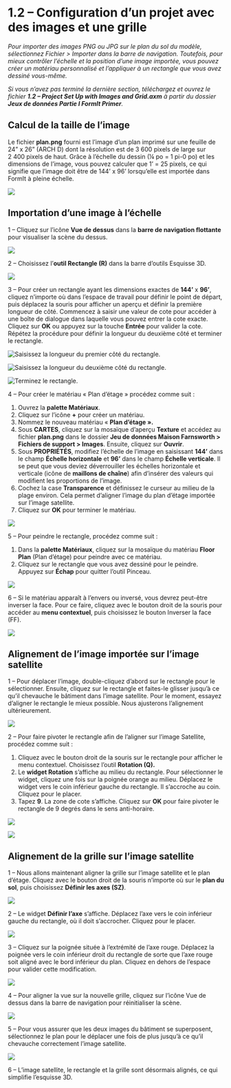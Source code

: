 # 1.2 – Configuration d’un projet avec des images et une grille

_Pour importer des images PNG ou JPG sur le plan du sol du modèle, sélectionnez Fichier > Importer dans la barre de navigation. Toutefois, pour mieux contrôler l’échelle et la position d’une image importée, vous pouvez créer un matériau personnalisé et l’appliquer à un rectangle que vous avez dessiné vous-même._

_Si vous n’avez pas terminé la dernière section, téléchargez et ouvrez le fichier_ _**1.2 – Project Set Up with Images and Grid.axm**_ _à partir du dossier_ _**Jeux de données Partie I FormIt Primer**._

## **Calcul de la taille de l’image**

Le fichier **plan.png** fourni est l’image d’un plan imprimé sur une feuille de 24” x 26” \(ARCH D\) dont la résolution est de 3 600 pixels de large sur 2 400 pixels de haut. Grâce à l’échelle du dessin \(¼ po = 1 pi-0 po\) et les dimensions de l’image, vous pouvez calculer que 1’ = 25 pixels, ce qui signifie que l’image doit être de 144’ x 96’ lorsqu’elle est importée dans FormIt à pleine échelle.

![](../../.gitbook/assets/0%20%281%29.png)

## **Importation d’une image à l’échelle**

1 – Cliquez sur l’icône **Vue de dessus** dans la **barre de navigation flottante** pour visualiser la scène du dessus.

![](../../.gitbook/assets/1%20%281%29.png)

2 – Choisissez l’**outil Rectangle \(R\)** dans la barre d’outils Esquisse 3D.

![](../../.gitbook/assets/2%20%281%29.png)

3 – Pour créer un rectangle ayant les dimensions exactes de **144’** x **96’**, cliquez n’importe où dans l’espace de travail pour définir le point de départ, puis déplacez la souris pour afficher un aperçu et définir la première longueur de côté. Commencez à saisir une valeur de cote pour accéder à une boîte de dialogue dans laquelle vous pouvez entrer la cote exacte. Cliquez sur **OK** ou appuyez sur la touche **Entrée** pour valider la cote. Répétez la procédure pour définir la longueur du deuxième côté et terminer le rectangle.

![Saisissez la longueur du premier côté du rectangle.](../../.gitbook/assets/3%20%281%29.png)

![Saisissez la longueur du deuxième côté du rectangle.](../../.gitbook/assets/4%20%281%29.png)

![Terminez le rectangle.](../../.gitbook/assets/5%20%281%29.png)

4 – Pour créer le matériau « Plan d’étage » procédez comme suit :

1. Ouvrez la **palette Matériaux**.
2. Cliquez sur l’icône **+** pour créer un matériau.
3. Nommez le nouveau matériau « **Plan d’étage ».**
4. Sous **CARTES**, cliquez sur la mosaïque d’aperçu **Texture** et accédez au fichier **plan.png** dans le dossier **Jeu de données Maison Farnsworth > Fichiers de support > Images**. Ensuite, cliquez sur **Ouvrir**.
5. Sous **PROPRIÉTÉS**, modifiez l’échelle de l’image en saisissant **144’** dans le champ **Échelle horizontale** et **96’** dans le champ **Échelle verticale**. Il se peut que vous deviez déverrouiller les échelles horizontale et verticale \(icône de **maillons de chaîne**\) afin d’insérer des valeurs qui modifient les proportions de l’image.
6. Cochez la case **Transparence** et définissez le curseur au milieu de la plage environ. Cela permet d’aligner l’image du plan d’étage importée sur l’image satellite.
7. Cliquez sur **OK** pour terminer le matériau.

![](../../.gitbook/assets/create-1.png)

5 – Pour peindre le rectangle, procédez comme suit :

1. Dans la **palette Matériaux**, cliquez sur la mosaïque du matériau **Floor Plan** (Plan d’étage) pour peindre avec ce matériau.
2. Cliquez sur le rectangle que vous avez dessiné pour le peindre. Appuyez sur **Échap** pour quitter l’outil Pinceau.

![](../../.gitbook/assets/7.jpeg)

6 – Si le matériau apparaît à l’envers ou inversé, vous devrez peut-être inverser la face. Pour ce faire, cliquez avec le bouton droit de la souris pour accéder au **menu contextuel**, puis choisissez le bouton Inverser la face \(FF\).

![](../../.gitbook/assets/8.png)

## **Alignement de l’image importée sur l’image satellite**

1 – Pour déplacer l’image, double-cliquez d’abord sur le rectangle pour le sélectionner. Ensuite, cliquez sur le rectangle et faites-le glisser jusqu’à ce qu’il chevauche le bâtiment dans l’image satellite. Pour le moment, essayez d’aligner le rectangle le mieux possible. Nous ajusterons l’alignement ultérieurement.

![](../../.gitbook/assets/9.png)

2 – Pour faire pivoter le rectangle afin de l’aligner sur l’image Satellite, procédez comme suit :

1. Cliquez avec le bouton droit de la souris sur le rectangle pour afficher le menu contextuel. Choisissez l’outil **Rotation \(Q\).**
2. Le **widget Rotation** s’affiche au milieu du rectangle. Pour sélectionner le widget, cliquez une fois sur la poignée orange au milieu. Déplacez le widget vers le coin inférieur gauche du rectangle. Il s’accroche au coin. Cliquez pour le placer.
3. Tapez **9**. La zone de cote s’affiche. Cliquez sur **OK** pour faire pivoter le rectangle de 9 degrés dans le sens anti-horaire.

![](../../.gitbook/assets/10.png)

![](../../.gitbook/assets/11.png)

## **Alignement de la grille sur l’image satellite**

1 – Nous allons maintenant aligner la grille sur l’image satellite et le plan d’étage. Cliquez avec le bouton droit de la souris n’importe où sur le **plan du sol**, puis choisissez **Définir les axes \(SZ\)**.

![](../../.gitbook/assets/12.png)

2 – Le widget **Définir l’axe** s’affiche. Déplacez l’axe vers le coin inférieur gauche du rectangle, où il doit s’accrocher. Cliquez pour le placer.

![](../../.gitbook/assets/13.png)

3 – Cliquez sur la poignée située à l’extrémité de l’axe rouge. Déplacez la poignée vers le coin inférieur droit du rectangle de sorte que l’axe rouge soit aligné avec le bord inférieur du plan. Cliquez en dehors de l’espace pour valider cette modification.

![](../../.gitbook/assets/14.png)

4 – Pour aligner la vue sur la nouvelle grille, cliquez sur l’icône Vue de dessus dans la barre de navigation pour réinitialiser la scène.

![](../../.gitbook/assets/15.png)

5 – Pour vous assurer que les deux images du bâtiment se superposent, sélectionnez le plan pour le déplacer une fois de plus jusqu’à ce qu’il chevauche correctement l’image satellite.

![](../../.gitbook/assets/16.png)

6 – L’image satellite, le rectangle et la grille sont désormais alignés, ce qui simplifie l’esquisse 3D.

